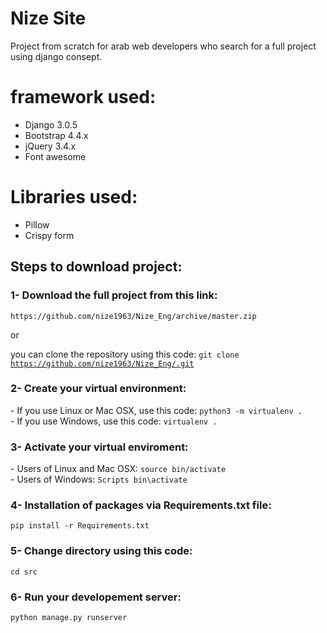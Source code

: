 # Nize Site

Project from scratch for arab web developers who search for a full project using django consept.

# framework used:
<ul>
    <li>Django 3.0.5</li>
    <li>Bootstrap 4.4.x</li>
    <li>jQuery 3.4.x</li>
    <li>Font awesome</li>
</ul>

# Libraries  used:
<ul>
    <li>Pillow</li>
    <li>Crispy form</li>
</ul>

<h2>Steps to download project:</h2>
<h3>1- Download the full project from this link:</h3>
<code>https://github.com/nize1963/Nize_Eng/archive/master.zip</code>

or

you can clone the repository using this code:
<code>git clone https://github.com/nize1963/Nize_Eng/.git</code>


<h3>2- Create your virtual environment:</h3>
- If you use Linux or Mac OSX, use this code:
<code>python3 -m virtualenv .</code>
<br>
- If you use Windows, use this code:
<code>virtualenv .</code>

<h3>3- Activate your virtual enviroment:</h3>
- Users of Linux  and Mac OSX:
<code>source bin/activate</code>
<br>
- Users of Windows:
<code>Scripts bin\activate</code>


<h3>4- Installation of packages via Requirements.txt file: </h3>
<code>pip install -r Requirements.txt</code>

<h3>5- Change directory using this code: </h3>
<code>cd src</code>

<h3>6- Run your developement server:</h3>
<code>python manage.py runserver</code>

